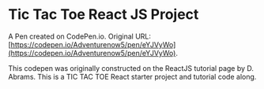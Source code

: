 # Tic Tac Toe React JS Project

A Pen created on CodePen.io. Original URL: [https://codepen.io/Adventurenow5/pen/eYJVyWo](https://codepen.io/Adventurenow5/pen/eYJVyWo).

This codepen was originally constructed on the ReactJS tutorial page by D. Abrams.  This is a TIC TAC TOE React starter project and tutorial code along.
